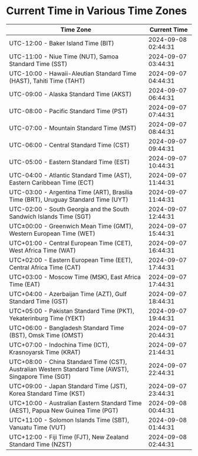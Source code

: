 # Current Time in Various Time Zones

| Time Zone | Current Time |
|-----------|--------------|
| UTC-12:00 - Baker Island Time (BIT) | 2024-09-08 02:44:31 |
| UTC-11:00 - Niue Time (NUT), Samoa Standard Time (SST) | 2024-09-07 03:44:31 |
| UTC-10:00 - Hawaii-Aleutian Standard Time (HAST), Tahiti Time (TAHT) | 2024-09-07 04:44:31 |
| UTC-09:00 - Alaska Standard Time (AKST) | 2024-09-07 06:44:31 |
| UTC-08:00 - Pacific Standard Time (PST) | 2024-09-07 07:44:31 |
| UTC-07:00 - Mountain Standard Time (MST) | 2024-09-07 08:44:31 |
| UTC-06:00 - Central Standard Time (CST) | 2024-09-07 09:44:31 |
| UTC-05:00 - Eastern Standard Time (EST) | 2024-09-07 10:44:31 |
| UTC-04:00 - Atlantic Standard Time (AST), Eastern Caribbean Time (ECT) | 2024-09-07 11:44:31 |
| UTC-03:00 - Argentina Time (ART), Brasília Time (BRT), Uruguay Standard Time (UYT) | 2024-09-07 11:44:31 |
| UTC-02:00 - South Georgia and the South Sandwich Islands Time (SGT) | 2024-09-07 12:44:31 |
| UTC±00:00 - Greenwich Mean Time (GMT), Western European Time (WET) | 2024-09-07 15:44:31 |
| UTC+01:00 - Central European Time (CET), West Africa Time (WAT) | 2024-09-07 16:44:31 |
| UTC+02:00 - Eastern European Time (EET), Central Africa Time (CAT) | 2024-09-07 17:44:31 |
| UTC+03:00 - Moscow Time (MSK), East Africa Time (EAT) | 2024-09-07 17:44:31 |
| UTC+04:00 - Azerbaijan Time (AZT), Gulf Standard Time (GST) | 2024-09-07 18:44:31 |
| UTC+05:00 - Pakistan Standard Time (PKT), Yekaterinburg Time (YEKT) | 2024-09-07 19:44:31 |
| UTC+06:00 - Bangladesh Standard Time (BST), Omsk Time (OMST) | 2024-09-07 20:44:31 |
| UTC+07:00 - Indochina Time (ICT), Krasnoyarsk Time (KRAT) | 2024-09-07 21:44:31 |
| UTC+08:00 - China Standard Time (CST), Australian Western Standard Time (AWST), Singapore Time (SGT) | 2024-09-07 22:44:31 |
| UTC+09:00 - Japan Standard Time (JST), Korea Standard Time (KST) | 2024-09-07 23:44:31 |
| UTC+10:00 - Australian Eastern Standard Time (AEST), Papua New Guinea Time (PGT) | 2024-09-08 00:44:31 |
| UTC+11:00 - Solomon Islands Time (SBT), Vanuatu Time (VUT) | 2024-09-08 01:44:31 |
| UTC+12:00 - Fiji Time (FJT), New Zealand Standard Time (NZST) | 2024-09-08 02:44:31 |
